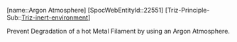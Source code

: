 ﻿---
type: TrizExample
aliases:
- Argon Atmosphere
license: CC BY-SA 4.0
copyright: https://github.com/SpocWeb
IsDeleted: false
IsReadOnly: false
Confidential: public
tags: 
- Triz/Principle/Example
---
[name::Argon Atmosphere]
[SpocWebEntityId::22551]
[Triz-Principle-Sub::[Triz-inert-environment](tech/Triz/Sub/Triz-inert-environment.md)]

Prevent Degradation of a hot Metal Filament by using an Argon Atmosphere.